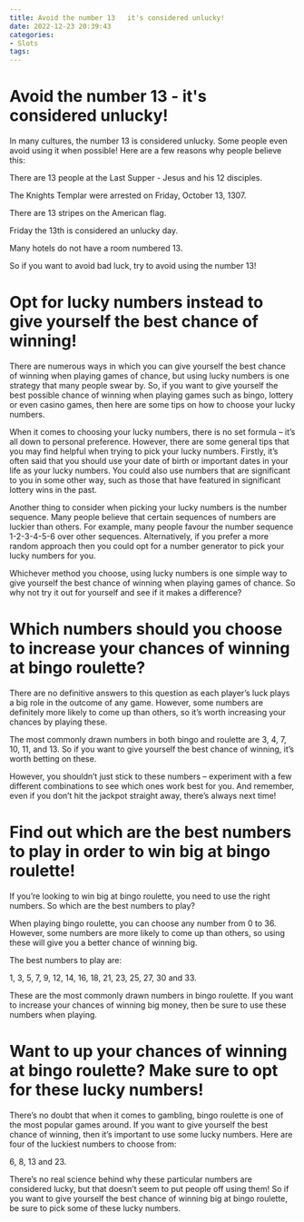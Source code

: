 ```yaml
---
title: Avoid the number 13   it's considered unlucky!
date: 2022-12-23 20:39:43
categories:
- Slots
tags:
---
```



#  Avoid the number 13 - it's considered unlucky!

In many cultures, the number 13 is considered unlucky. Some people even avoid using it when possible! Here are a few reasons why people believe this:

There are 13 people at the Last Supper - Jesus and his 12 disciples.

The Knights Templar were arrested on Friday, October 13, 1307.

There are 13 stripes on the American flag.

Friday the 13th is considered an unlucky day.

Many hotels do not have a room numbered 13.

So if you want to avoid bad luck, try to avoid using the number 13!

#  Opt for lucky numbers instead to give yourself the best chance of winning!

There are numerous ways in which you can give yourself the best chance of winning when playing games of chance, but using lucky numbers is one strategy that many people swear by. So, if you want to give yourself the best possible chance of winning when playing games such as bingo, lottery or even casino games, then here are some tips on how to choose your lucky numbers.

When it comes to choosing your lucky numbers, there is no set formula – it’s all down to personal preference. However, there are some general tips that you may find helpful when trying to pick your lucky numbers. Firstly, it’s often said that you should use your date of birth or important dates in your life as your lucky numbers. You could also use numbers that are significant to you in some other way, such as those that have featured in significant lottery wins in the past.

Another thing to consider when picking your lucky numbers is the number sequence. Many people believe that certain sequences of numbers are luckier than others. For example, many people favour the number sequence 1-2-3-4-5-6 over other sequences. Alternatively, if you prefer a more random approach then you could opt for a number generator to pick your lucky numbers for you.

Whichever method you choose, using lucky numbers is one simple way to give yourself the best chance of winning when playing games of chance. So why not try it out for yourself and see if it makes a difference?

#  Which numbers should you choose to increase your chances of winning at bingo roulette?

There are no definitive answers to this question as each player’s luck plays a big role in the outcome of any game. However, some numbers are definitely more likely to come up than others, so it’s worth increasing your chances by playing these.

The most commonly drawn numbers in both bingo and roulette are 3, 4, 7, 10, 11, and 13. So if you want to give yourself the best chance of winning, it’s worth betting on these.

However, you shouldn’t just stick to these numbers – experiment with a few different combinations to see which ones work best for you. And remember, even if you don’t hit the jackpot straight away, there’s always next time!

#  Find out which are the best numbers to play in order to win big at bingo roulette!

If you’re looking to win big at bingo roulette, you need to use the right numbers. So which are the best numbers to play?

When playing bingo roulette, you can choose any number from 0 to 36. However, some numbers are more likely to come up than others, so using these will give you a better chance of winning big.

The best numbers to play are:

1, 3, 5, 7, 9, 12, 14, 16, 18, 21, 23, 25, 27, 30 and 33.

These are the most commonly drawn numbers in bingo roulette. If you want to increase your chances of winning big money, then be sure to use these numbers when playing.

#  Want to up your chances of winning at bingo roulette? Make sure to opt for these lucky numbers!

There’s no doubt that when it comes to gambling, bingo roulette is one of the most popular games around. If you want to give yourself the best chance of winning, then it’s important to use some lucky numbers. Here are four of the luckiest numbers to choose from:

6, 8, 13 and 23.

There’s no real science behind why these particular numbers are considered lucky, but that doesn’t seem to put people off using them! So if you want to give yourself the best chance of winning big at bingo roulette, be sure to pick some of these lucky numbers.